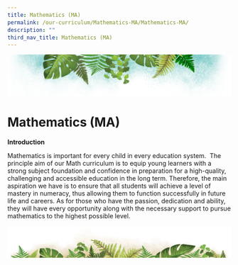 ```yaml
---
title: Mathematics (MA)
permalink: /our-curriculum/Mathematics-MA/Mathematics-MA/
description: ""
third_nav_title: Mathematics (MA)
---
```

![](/images/Banner.png)

# **Mathematics (MA)**

**Introduction**  
  

Mathematics is important for every child in every education system.  The principle aim of our Math curriculum is to equip young learners with a strong subject foundation and confidence in preparation for a high-quality, challenging and accessible education in the long term. Therefore, the main aspiration we have is to ensure that all students will achieve a level of mastery in numeracy, thus allowing them to function successfully in future life and careers. As for those who have the passion, dedication and ability, they will have every opportunity along with the necessary support to pursue mathematics to the highest possible level.

![](/images/bg-bottom.png)